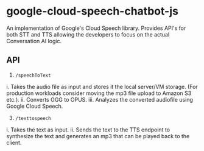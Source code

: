 # google-cloud-speech-chatbot-js

An implementation of Google's Cloud Speech library. Provides API's for both STT and TTS allowing the developers to focus on the actual Conversation AI logic.

## API

1. `/speechToText`

  i.  Takes the audio file as input and stores it the local server/VM storage. (For production workloads consider moving the mp3 file upload to Amazon S3 etc.).
 ii.  Converts OGG to OPUS.
iii.  Analyzes the converted audiofile using Google Cloud Speech.

3. `/texttospeech`


  i.  Takes the text as input.
 ii.  Sends the text to the TTS endpoint to synthesize the text and generates an mp3 that can be played back to the client.
